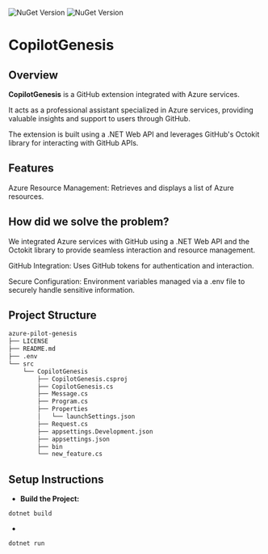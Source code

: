 ![NuGet Version](https://img.shields.io/nuget/v/dotnetenv)
![NuGet Version](https://img.shields.io/nuget/v/octokit)


# CopilotGenesis
## Overview
**CopilotGenesis** is a GitHub extension integrated with Azure services.<p>It acts as a professional assistant specialized in Azure services, providing valuable insights and support to users through GitHub.<p> The extension is built using a .NET Web API and leverages GitHub's Octokit library for interacting with GitHub APIs.

## Features
Azure Resource Management: Retrieves and displays a list of Azure resources.

## How did we solve the problem?
We integrated Azure services with GitHub using a .NET Web API and the Octokit library to provide seamless interaction and resource management.

GitHub Integration: Uses GitHub tokens for authentication and interaction.

Secure Configuration: Environment variables managed via a .env file to securely handle sensitive information.

## Project Structure


```markdown
azure-pilot-genesis
├── LICENSE
├── README.md
├── .env
└── src
    └── CopilotGenesis
        ├── CopilotGenesis.csproj
        ├── CopilotGenesis.cs
        ├── Message.cs
        ├── Program.cs
        ├── Properties
        │   └── launchSettings.json
        ├── Request.cs
        ├── appsettings.Development.json
        ├── appsettings.json
        ├── bin
        └── new_feature.cs
```


## Setup Instructions
- **Build the Project:**
```console
dotnet build
```
-
```console
dotnet run
```
